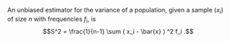 An unbiased estimator for the variance of a population, given a sample
$(x_{i})$ of size $n$ with frequencies $f_i,$ is
$$S^2 = \frac{1}{n-1} \sum ( x_i - \bar{x} ) ^2 f_i .$$
